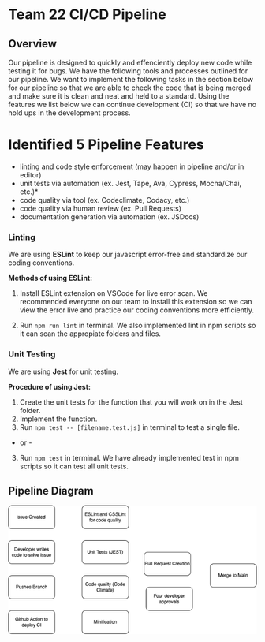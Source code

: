 # Team 22 CI/CD Pipeline

## Overview 

Our pipeline is designed to quickly and effenciently deploy new code while testing it for bugs. We have the following tools and processes outlined for our pipeline.
We want to implement the following tasks in the section below for our pipeline so that we are able to check the code that is being merged and make sure it is clean and neat and held to a standard. Using the features we list below we can continue development (CI) so that we have no hold ups in the development process.

# Identified 5 Pipeline Features
- linting and code style enforcement (may happen in pipeline and/or in editor)
- unit tests via automation (ex. Jest, Tape, Ava, Cypress, Mocha/Chai, etc.)*
- code quality via tool  (ex. Codeclimate, Codacy, etc.)
- code quality via human review (ex. Pull Requests)
- documentation generation via automation (ex. JSDocs)

### Linting
We are using **ESLint** to keep our javascript error-free and standardize our coding conventions.

**Methods of using ESLint:**
1. Install ESLint extension on VSCode for live error scan. We recommended everyone on our team to install this extension so we can view the error live and practice our coding conventions more efficiently.

2. Run `npm run lint` in terminal. We also implemented lint in npm scripts so it can scan the appropiate folders and files.

### Unit Testing
We are using **Jest** for unit testing.

**Procedure of using Jest:**
1. Create the unit tests for the function that you will work on in the Jest folder.
2. Implement the function.
3. Run `npm test -- [filename.test.js]` in terminal to test a single file.
- or -
3. Run `npm test` in terminal. We have already implemented test in npm scripts so it can test all unit tests.

## Pipeline Diagram

![pipeline diagram](phase1.png "Pipeline Diagram")
